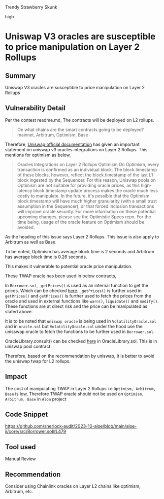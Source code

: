 Trendy Strawberry Skunk

high

# Uniswap V3 oracles are susceptible to price manipulation on Layer 2 Rollups
## Summary
Uniswap V3 oracles are susceptible to price manipulation on Layer 2 Rollups

## Vulnerability Detail

Per the contest readme.md, The contracts will be deployed on L2 rollups.

> On what chains are the smart contracts going to be deployed?
mainnet, Arbitrum, Optimism, Base

Therefore, [Uniswap official documentation](https://docs.uniswap.org/concepts/protocol/oracle#oracles-integrations-on-layer-2-rollups) has given an important statement on uniswap v3 oracles integrations on Layer 2 Rollups. This mentions for optimism as below,

> Oracles Integrations on Layer 2 Rollups
> Optimism
> On Optimism, every transaction is confirmed as an individual block. The block.timestamp of these blocks, however, reflect the block.timestamp of the last L1 block ingested by the Sequencer. For this reason, Uniswap pools on Optimism are not suitable for providing oracle prices, as this high-latency block.timestamp update process makes the oracle much less costly to manipulate. In the future, it's possible that the Optimism block.timestamp will have much higher granularity (with a small trust assumption in the Sequencer), or that forced inclusion transactions will improve oracle security. For more information on these potential upcoming changes, please see the Optimistic Specs repo. For the time being, usage of the oracle feature on Optimism should be avoided.

As the heading of this issue says Layer 2 Rollups. This issue is also apply to Arbitrum as well as Base.

To be noted, Optimism has average block time is 2 seconds and Arbitrum has average block time is 0.26 seconds.

This makes it vulnerable to potential oracle price manipulation.

These TWAP oracle has been used in below contracts,

In `Borrower.sol`, `_getPrices()` is used as an internal function to get the prices. Which can be checked [here](https://github.com/sherlock-audit/2023-10-aloe/blob/main/aloe-ii/core/src/Borrower.sol#L479). `_getPrices()` is further used in `getPrices()` and `getPrices()` is further used to fetch the prices from the oracle and used in external functions like `warn()`, `liquidate()` and `modify()`. These functions are at direct risk and the price can be manipulated as stated above.

It is to be noted that `uniswap oracle` is being used in `VolatilityOracle.sol` and in `oracle.sol` but `VolatilityOracle.sol` under the hood use the unisswap oracle to fetch the functions to be further used in `Borrower.sol`.

OracleLibrary.consult() can be checked [here](https://github.com/Uniswap/v3-periphery/blob/697c2474757ea89fec12a4e6db16a574fe259610/contracts/libraries/OracleLibrary.sol#L28) in OracleLibrary.sol. This is in uniswap pool contract.

Therefore, based on the recommendation by uniswap, It is better to avoid the uniswap twap for L2 rollups.

## Impact
The cost of manipulating TWAP in Layer 2 Rollups i.e `Optimism, Arbitrum, Base` is low, Therefore TWAP oracle should not be used on `Optimism, Arbitrum, Base` in `Aloa` project

## Code Snippet
https://github.com/sherlock-audit/2023-10-aloe/blob/main/aloe-ii/core/src/Borrower.sol#L479

## Tool used
Manual Review

## Recommendation
Consider using Chainlink oracles on Layer L2 chains like  optimism, Arbitrum, etc.